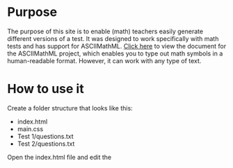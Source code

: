 Purpose
===
The purpose of this site is to enable (math) teachers easily generate different versions of a test. It was designed to work specifically with math tests and has support for ASCIIMathML. [Click here](http://www1.chapman.edu/~jipsen/mathml/asciimath.html) to view the document for the ASCIIMathML project, which enables you to type out math symbols in a human-readable format. However, it can work with any type of text.

How to use it
===
Create a folder structure that looks like this:
* index.html
* main.css
* Test 1/questions.txt
* Test 2/questions.txt

Open the index.html file and edit the <title> tag to specificy which test folder to use and which version of the test to generate. For example, if you set the title to "Test 1.1", it will use the Test 1 folder and generate version 1. If you set it to "Test 1.2", it will use the Test 1 folder and generate version 2.